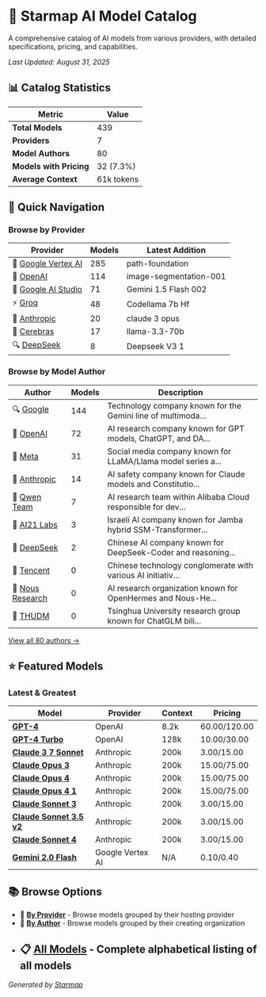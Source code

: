 # 🌟 Starmap AI Model Catalog
  
A comprehensive catalog of AI models from various providers, with detailed specifications, pricing, and capabilities.
  
  
*_Last Updated: August 31, 2025_*
  
  
## 📊 Catalog Statistics
  
| Metric | Value |
|---------|---------|
| **Total Models** | 439 |
| **Providers** | 7 |
| **Model Authors** | 80 |
| **Models with Pricing** | 32 (7.3%) |
| **Average Context** | 61k tokens |

  
## 🚀 Quick Navigation
  
### Browse by Provider
  
| Provider | Models | Latest Addition |
|---------|---------|---------|
| 🏢 [Google Vertex AI](providers/google-vertex/) | 285 | path-foundation |
| 🤖 [OpenAI](providers/openai/) | 114 | image-segmentation-001 |
| 🔮 [Google AI Studio](providers/google-ai-studio/) | 71 | Gemini 1.5 Flash 002 |
| ⚡ [Groq](providers/groq/) | 48 | Codellama 7b Hf |
| 🧠 [Anthropic](providers/anthropic/) | 20 | claude 3 opus |
| 🚀 [Cerebras](providers/cerebras/) | 17 | llama-3.3-70b |
| 🔍 [DeepSeek](providers/deepseek/) | 8 | Deepseek V3 1 |

  
### Browse by Model Author
  
| Author | Models | Description |
|---------|---------|---------|
| 🔍 [Google](authors/google/) | 144 | Technology company known for the Gemini line of multimoda... |
| 🤖 [OpenAI](authors/openai/) | 72 | AI research company known for GPT models, ChatGPT, and DA... |
| 📘 [Meta](authors/meta/) | 31 | Social media company known for LLaMA/Llama model series a... |
| 🧠 [Anthropic](authors/anthropic/) | 14 | AI safety company known for Claude models and Constitutio... |
| 👥 [Qwen Team](authors/qwen/) | 7 | AI research team within Alibaba Cloud responsible for dev... |
| 👥 [AI21 Labs](authors/ai21/) | 3 | Israeli AI company known for Jamba hybrid SSM-Transformer... |
| 🔬 [DeepSeek](authors/deepseek/) | 2 | Chinese AI company known for DeepSeek-Coder and reasoning... |
| 👥 [Tencent](authors/tencent/) | 0 | Chinese technology conglomerate with various AI initiativ... |
| 👥 [Nous Research](authors/nousresearch/) | 0 | AI research organization known for OpenHermes and Nous-He... |
| 👥 [THUDM](authors/thudm/) | 0 | Tsinghua University research group known for ChatGLM bili... |

  
[View all 80 authors →](authors/)
  
  
## ⭐ Featured Models
  
### Latest & Greatest
  
| Model | Provider | Context | Pricing |
|---------|---------|---------|---------|
| **[GPT-4](models/gpt-4.md)** | OpenAI | 8.2k | $60.00/$120.00 |
| **[GPT-4 Turbo](models/gpt-4-turbo.md)** | OpenAI | 128k | $10.00/$30.00 |
| **[Claude 3 7 Sonnet](models/claude-3-7-sonnet-at-20250219.md)** | Anthropic | 200k | $3.00/$15.00 |
| **[Claude Opus 3](models/claude-3-opus-20240229.md)** | Anthropic | 200k | $15.00/$75.00 |
| **[Claude Opus 4](models/claude-opus-4-at-20250514.md)** | Anthropic | 200k | $15.00/$75.00 |
| **[Claude Opus 4 1](models/claude-opus-4-1-at-20250805.md)** | Anthropic | 200k | $15.00/$75.00 |
| **[Claude Sonnet 3](models/claude-3-sonnet-20240229.md)** | Anthropic | 200k | $3.00/$15.00 |
| **[Claude Sonnet 3.5 v2](models/claude-3-5-sonnet-at-20241022.md)** | Anthropic | 200k | $3.00/$15.00 |
| **[Claude Sonnet 4](models/claude-sonnet-4-at-20250514.md)** | Anthropic | 200k | $3.00/$15.00 |
| **[Gemini 2.0 Flash](models/gemini-2.0-flash.md)** | Google Vertex AI | N/A | $0.10/$0.40 |

  
## 📚 Browse Options
  
- 🏢 **[By Provider](providers/)** - Browse models grouped by their hosting provider
- 👥 **[By Author](authors/)** - Browse models grouped by their creating organization
- 📋 **[All Models](models/)** - Complete alphabetical listing of all models
  ---
_Generated by [Starmap](https://github.com/agentstation/starmap)_
